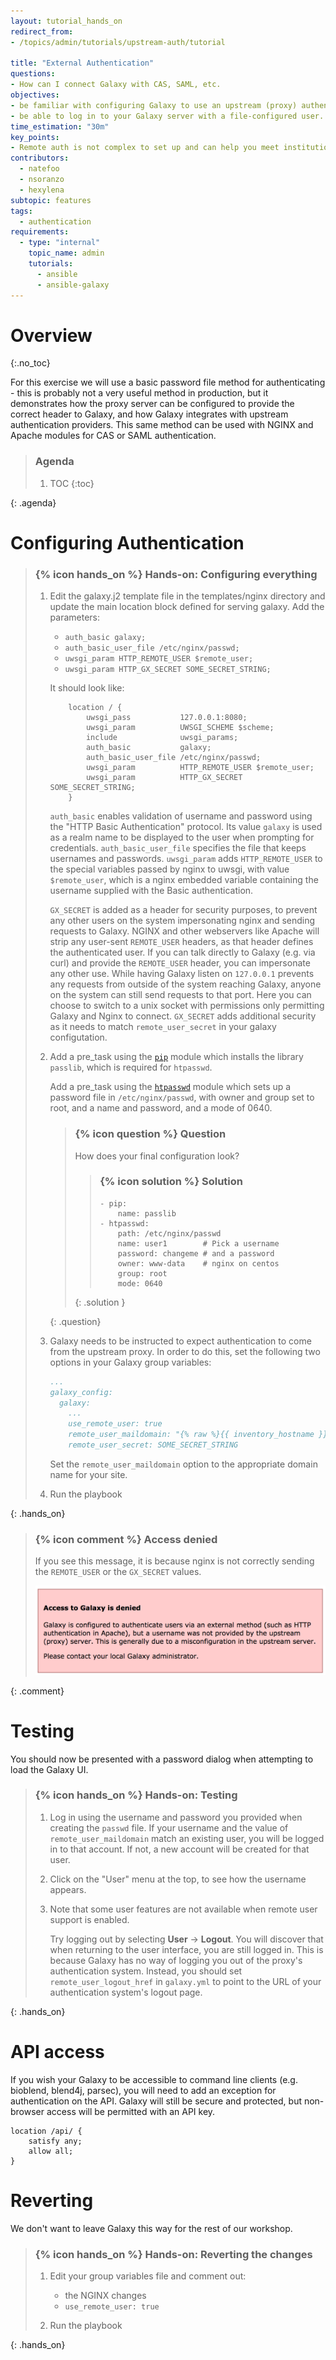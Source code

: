 ```yaml
---
layout: tutorial_hands_on
redirect_from:
- /topics/admin/tutorials/upstream-auth/tutorial

title: "External Authentication"
questions:
- How can I connect Galaxy with CAS, SAML, etc.
objectives:
- be familiar with configuring Galaxy to use an upstream (proxy) authentication provider
- be able to log in to your Galaxy server with a file-configured user.
time_estimation: "30m"
key_points:
- Remote auth is not complex to set up and can help you meet institutional requirements
contributors:
  - natefoo
  - nsoranzo
  - hexylena
subtopic: features
tags:
  - authentication
requirements:
  - type: "internal"
    topic_name: admin
    tutorials:
      - ansible
      - ansible-galaxy
---
```


# Overview
{:.no_toc}

For this exercise we will use a basic password file method for authenticating - this is probably not a very useful method in production, but it demonstrates how the proxy server can be configured to provide the correct header to Galaxy, and how Galaxy integrates with upstream authentication providers. This same method can be used with NGINX and Apache modules for CAS or SAML authentication.

> ### Agenda
>
> 1. TOC
> {:toc}
>
{: .agenda}

# Configuring Authentication

> ### {% icon hands_on %} Hands-on: Configuring everything
>
> 1. Edit the galaxy.j2 template file in the templates/nginx directory and update the main location block defined for serving galaxy. Add the parameters:
>      - `auth_basic galaxy;`
>      - `auth_basic_user_file /etc/nginx/passwd;`
>      - `uwsgi_param HTTP_REMOTE_USER $remote_user;`
>      - `uwsgi_param HTTP_GX_SECRET SOME_SECRET_STRING;`
>
>    It should look like:
>
>    ```nginx
>        location / {
>            uwsgi_pass           127.0.0.1:8080;
>            uwsgi_param          UWSGI_SCHEME $scheme;
>            include              uwsgi_params;
>            auth_basic           galaxy;
>            auth_basic_user_file /etc/nginx/passwd;
>            uwsgi_param          HTTP_REMOTE_USER $remote_user;
>            uwsgi_param          HTTP_GX_SECRET SOME_SECRET_STRING;
>        }
>    ```
>
>    `auth_basic` enables validation of username and password using the "HTTP Basic Authentication" protocol. Its value `galaxy` is used as a realm name to be displayed to the user when prompting for credentials.
>    `auth_basic_user_file` specifies the file that keeps usernames and passwords.
>    `uwsgi_param` adds `HTTP_REMOTE_USER` to the special variables passed by nginx to uwsgi, with value `$remote_user`, which is a nginx embedded variable containing the username supplied with the Basic authentication.
>
>    `GX_SECRET` is added as a header for security purposes, to prevent any other users on the system impersonating nginx and sending requests to Galaxy. NGINX and other webservers like Apache will strip any user-sent `REMOTE_USER` headers, as that header defines the authenticated user. If you can talk directly to Galaxy (e.g. via curl) and provide the `REMOTE_USER` header, you can impersonate any other use. While having Galaxy listen on `127.0.0.1` prevents any requests from outside of the system reaching Galaxy, anyone on the system can still send requests to that port. Here you can choose to switch to a unix socket with permissions only permitting Galaxy and Nginx to connect. `GX_SECRET` adds additional security as it needs to match `remote_user_secret` in your galaxy configutation.
>
> 2. Add a pre_task using the [`pip`](https://docs.ansible.com/ansible/latest/modules/pip_module.html) module which installs the library `passlib`, which is required for `htpasswd`.
>
>    Add a pre_task using the [`htpasswd`](https://docs.ansible.com/ansible/2.4/htpasswd_module.html) module which sets up a password file in `/etc/nginx/passwd`, with owner and group set to root, and a name and password, and a mode of 0640.
>    > ### {% icon question %} Question
>    >
>    > How does your final configuration look?
>    >
>    > > ### {% icon solution %} Solution
>    > >
>    > > ```
>    > > - pip:
>    > >     name: passlib
>    > > - htpasswd:
>    > >     path: /etc/nginx/passwd
>    > >     name: user1        # Pick a username
>    > >     password: changeme # and a password
>    > >     owner: www-data    # nginx on centos
>    > >     group: root
>    > >     mode: 0640
>    > > ```
>    > {: .solution }
>    >
>    {: .question}
>
> 3. Galaxy needs to be instructed to expect authentication to come from the upstream proxy. In order to do this, set the following two options in your Galaxy group variables:
>
>    ```yaml
>    ...
>    galaxy_config:
>      galaxy:
>        ...
>        use_remote_user: true
>        remote_user_maildomain: "{% raw %}{{ inventory_hostname }}{% endraw %}"
>        remote_user_secret: SOME_SECRET_STRING
>    ```
>
>    Set the `remote_user_maildomain` option to the appropriate domain name for your site.
>
> 4. Run the playbook
>
{: .hands_on}

> ### {% icon comment %} Access denied
>
> If you see this message, it is because nginx is not correctly sending the `REMOTE_USER` or the `GX_SECRET` values.
>
> ![access denied message](../../images/access_denied.png)
>
{: .comment}


# Testing

You should now be presented with a password dialog when attempting to load the Galaxy UI.

> ### {% icon hands_on %} Hands-on: Testing
>
> 1. Log in using the username and password you provided when creating the `passwd` file. If your username and the value of `remote_user_maildomain` match an existing user, you will be logged in to that account. If not, a new account will be created for that user.
>
> 2. Click on the "User" menu at the top, to see how the username appears.
>
> 3. Note that some user features are not available when remote user support is enabled.
>
>    Try logging out by selecting **User** -> **Logout**. You will discover that when returning to the user interface, you are still logged in. This is because Galaxy has no way of logging you out of the proxy's authentication system. Instead, you should set `remote_user_logout_href` in `galaxy.yml` to point to the URL of your authentication system's logout page.
>
{: .hands_on}

# API access

If you wish your Galaxy to be accessible to command line clients (e.g. bioblend, blend4j, parsec), you will need to add an exception for authentication on the API. Galaxy will still be secure and protected, but non-browser access will be permitted with an API key.

```
location /api/ {
    satisfy any;
    allow all;
}
```

# Reverting

We don't want to leave Galaxy this way for the rest of our workshop.

> ### {% icon hands_on %} Hands-on: Reverting the changes
>
> 1. Edit your group variables file and comment out:
>
>    - the NGINX changes
>    - `use_remote_user: true`
>
> 2. Run the playbook
>
{: .hands_on}

